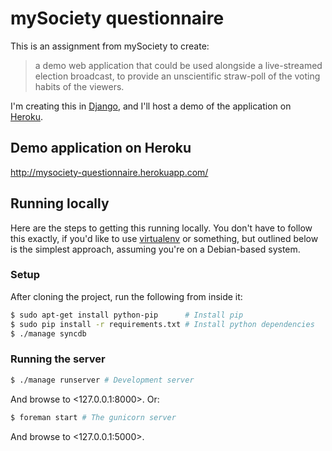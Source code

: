 mySociety questionnaire
===

This is an assignment from mySociety to create:

> a demo web application that could be used alongside a live-streamed election broadcast, to provide an unscientific straw-poll of the voting habits of the viewers. 

I'm creating this in [Django](https://www.djangoproject.com/), and I'll host a demo of the application on [Heroku](https://www.heroku.com/).

Demo application on Heroku
---

<http://mysociety-questionnaire.herokuapp.com/>

Running locally
---

Here are the steps to getting this running locally. You don't have to follow this exactly, if you'd like to use [virtualenv](https://pypi.python.org/pypi/virtualenv) or something, but outlined below is the simplest approach, assuming you're on a Debian-based system.

### Setup

After cloning the project, run the following from inside it:

``` bash
$ sudo apt-get install python-pip      # Install pip
$ sudo pip install -r requirements.txt # Install python dependencies
$ ./manage syncdb
```

### Running the server

``` bash
$ ./manage runserver # Development server
```

And browse to <127.0.0.1:8000>. Or:

``` bash
$ foreman start # The gunicorn server
```

And browse to <127.0.0.1:5000>.
